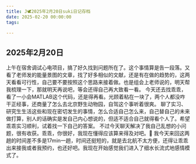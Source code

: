 ```yaml
---
title: J🕊️2025年2月20日suki日记存档
date: 2025-02-20 00:00:00
tags:

---
```


## 2025年2月20日

上午在宿舍调试心电项目，搞了好久找到问题所在了。这个事情算是告一段落。又看了老师发的能量景图的文章，找了好多相似的文献，还是有在做的趋势的，这两天看看可行性，自己要不要按照这个思路来接着做。也是组会上老师说的，明天帮我梳理一下，那就明天再说吧，等会还得自己再大致看一看。
今天还去找乖乖，看了一小会MATLAB这个代码，还是得再看。光顾着粘在一块了，两个人都没咋干正经事，还商量了怎么去北京野生动物园，自驾这个事听着很爽。
聊了实习、研究生生活这些和现在密切发生的事情，怎么合适自己怎么来，自己替自己的未来做打算，别人的话确实是发自己内心想说的，但适不适合自己就得看个人了。希望乖乖实习顺利，试着找一下自己的答案。
不过今天聊天解决了我自己乱想的小问题，很有收获。乖乖，你很好，我现在懂得应该算来得及对吧。🥰
我今天来回这两趟的时间差不多是17min一趟，时间还挺短的，就是去北航不太方便，还得让乖乖出来接我或者我预约，也还好吧。我现在开始感觉我们进入了细水长流式地感情模式了。
